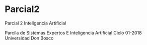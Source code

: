 # Parcial2
Parcial 2 Inteligencia Artificial

Parcila de Sistemas Expertos E Inteligencia Artificial Ciclo 01-2018 
Universidad Don Bosco
